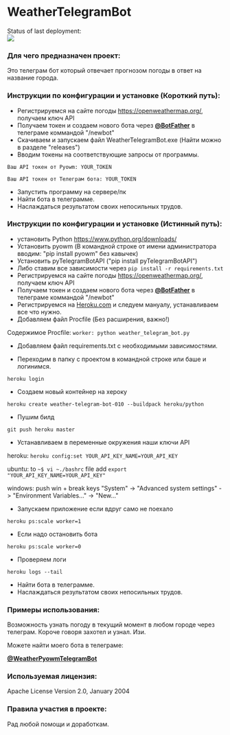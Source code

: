 # WeatherTelegramBot

Status of last deployment:
<br><img src="https://github.com/anklav24/WeatherTelegramBot/workflows/python-app/badge.svg?branch=master"><br>

### Для чего предназначен проект:
Это телеграм бот который отвечает прогнозом погоды в ответ на название города.

### Инструкции по конфигурации и установке (Короткий путь):
- Регистрируемся на сайте погоды https://openweathermap.org/, получаем ключ API
- Получаем токен и создаем нового бота через **[@BotFather](https://t.me/BotFather)** в телеграме коммандой "/newbot"
- Скачиваем и запускаем файл WeatherTelegramBot.exe (Найти можно в разделе "releases")
- Вводим токены на соответствующие запросы от программы.
```
Ваш API токен от Pyowm: YOUR_TOKEN
```
```
Ваш API токен от Телеграм бота: YOUR_TOKEN
```
- Запустить программу на сервере/пк
- Найти бота в телеграмме.
- Наслаждаться результатом своих непосильных трудов.

### Инструкции по конфигурации и установке (Истинный путь):
- установить Python https://www.python.org/downloads/
- Установить pyowm (В командной строке от имени администратора вводим: "pip install pyowm" без кавычек)
- Установить pyTelegramBotAPI ("pip install pyTelegramBotAPI")
- Либо ставим все зависимости через `pip install -r requirements.txt`
- Регистрируемся на сайте погоды https://openweathermap.org/, получаем ключ API
- Получаем токен и создаем нового бота через  **[@BotFather](https://t.me/BotFather)** в телеграме коммандой "/newbot"
- Регистрируемся на [Heroku.com](https://Heroku.com) и следуем мануалу, устанавливаем все что нужно.
- Добавляем файл Procfile (Без расширения, важно!)

Содержимое Procfile: `worker: python weather_telegram_bot.py`

- Добавляем файл requirements.txt с необходимыми зависимостями.

- Переходим в папку с проектом в командной строке или баше и логинимся.

`heroku login`

- Создаем новый контейнер на хероку

 `heroku create weather-telegram-bot-010 --buildpack heroku/python`

- Пушим билд 

`git push heroku master`

- Устанавливаем в переменные окружения наши ключи API 

heroku: `heroku config:set YOUR_API_KEY_NAME=YOUR_API_KEY`

ubuntu: to `~$ vi ~./bashrc` file add `export "YOUR_API_KEY_NAME=YOUR_API_KEY"`

windows: push win + break keys "System" -> "Advanced system settings" -> "Environment Variables..." -> "New..."

- Запускаем приложение если вдруг само не поехало

`heroku ps:scale worker=1`

- Если надо остановить бота

`heroku ps:scale worker=0`

- Проверяем логи

`heroku logs --tail`

- Найти бота в телеграмме.
- Наслаждаться результатом своих непосильных трудов.

### Примеры использования:
Возможность узнать погоду в текущий момент в любом городе через телеграм.
Короче говоря захотел и узнал. Изи.

Можете найти моего бота в телеграме:

 **[@WeatherPyowmTelegramBot](https://t.me/WeatherPyowmTelegramBot)**
 
### Используемая лицензия: 
Apache License Version 2.0, January 2004 

### Правила участия в проекте:
Рад любой помощи и доработкам.
